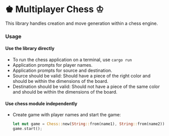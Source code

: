 # ♚ Multiplayer Chess ♔
This library handles creation and move generation within a chess engine.

### Usage
#### Use the library directly
* To run the chess application on a terminal, use ```cargo run```
* Application prompts for player names.
* Application prompts for source and destination.
* Source should be valid: Should have a piece of the right color and should
  be within the dimensions of the board.
* Destination should be valid: Should not have a piece of the same color
  and should be within the dimensions of the board.

#### Use chess module independently
* Create game with player names and start the game:
  ```rust
  let mut game = Chess::new(String::from(name1), String::from(name2));
  game.start();
  ```

